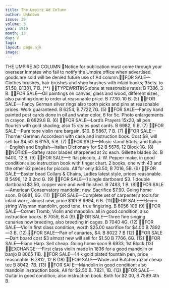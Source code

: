 ```yaml
---
title: The Umpire Ad Column
author: Unknown
issue: 29
volume: 3
year: 1916
month: 13
day: V
tags:
layout: page.njk
image:
---
```

THE UMPIRE AD COLUMN Notice for publication must come through your overseer Inmates who fail to notify the Umpire office when advertised goods are sold will be denied future use of Ad column.FOR SALE— Clothes brushes, hair brushes and shoe brushes with inlaid backs; 35cts. to $1.50. B1381, 7 B. (**) TYPEWRITING done at reasonable rates: B 7386, 3 B. FOR SALE—Oil paintings on canvas, glass and wood, different sizes, also painting done to order at reasonable price. B 7730. 10 B. (5) FOR SALE— Fancy German silver rings also tooth picks and pins at reasonable prices. Work guaranteed. B 6254, B 7722,7G. (5) FOR SALE—Fancy hand painted post cards done in oil and water color, 6 for 5c. Photo enlargements in crayon. B 6829.8 B. (6) FOR SALE—Lord’s Prayers 15x20, all pen flourish with gold shading; also 15 styles post cards. B 6982, 9 B. (7) FOR SALE—Pure tone violin rare bargain, $10. B 5867, 7 B. (7) FOR SALE—Thorner German Accordeon with case and instruction book. Cost $8, will sell for $4.50. B 6153, 5 B. (7) FOR SALE—Music stand 50cts; and Italian —English and English—Italian Dictionary for $2 B 5676, 12 Block 1G. (8) NOTICE—Saftey razor blades sharpened at 2c each. Gillette blades 3c. B 5400, 12 B. (9) FOR SALE—E flat piccolo, J. W. Pepper make, in good condition: also instruction book with finger chart. 2 books, one with 43 and the other 62 pieces for piccolo. All for only $3.50, B 7016, 5B. (9) FOR SALE—Easter bead Collars & Chains, Ladies latest style, prices reasonable. B 5496, 12 B 2nd G. (9) FOR SALE—1 single dartboard $3. 1 double dartboard $3.50, copper wire and well finished. B 7483, 1 B. (8)FOR SALE—American Conservatory mandolin: new. Sacrifice $7.90. Going home soon. B 6881, 6G. (11) FOR SALE—Complete set of carpenter’s tools for inlaid work, almost new, price $10) B 6994, 6 B. (11)FOR SALE—Eleven string Weyman mandolin, good tone, true fingering. B 6056 10B (9) FOR SALE—Cornet Tromb, Violin and mandolin. all in good condition, also instruction books. B 7059, B.4 (9) FOR SALE—Three fine singing canaries now breeding, also breeding in cages. B 7040 4G. (12) FOR SALE—Violin first class condition, worth $25.00 sacrifice for $4.00 B 7892—3 B. (12) FOR SALE—Pair of canaries, $4. B 8022 7 B (12) FOR SALE—Dart board cost $3 almost new will sell for $1.50 B 7766, 6G. (12) FOR SALE—Piano Harp. Sell cheap. Going home soon B 6933, 1st Block (13) EXCHANGE-—First class violin made in 1836 for a good mandolin or banjo B 8065 11B. FOR SALE—14 k gold plated fountain pen, price reasonable. B 7812, 12 B (18) FOR SALE—Wade and Butcher razor cheap tee B 8042, 7B. (13) FOR SAI E—Mandolin in good condition; also mandolin instruction book. All for $2.50 B. 7821, 1B. (13) FOR SALE—Guitar in good condition; also instruction book. Both for $2.00, B 7599 4th B. 
